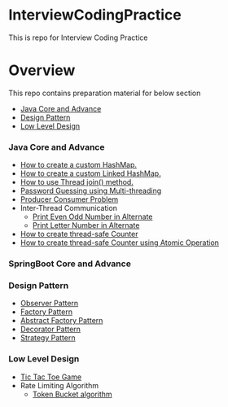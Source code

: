 # InterviewCodingPractice
This is repo for Interview Coding Practice

# Overview
This repo contains preparation material for below section
- [Java Core and Advance](#java-core-and-advance)
- [Design Pattern](#design-pattern)
- [Low Level Design](#low-level-design)

### Java Core and Advance
- [How to create a custom HashMap.](JavaCoreAndAdvance/src/main/java/com/interview/practice/javacoreandadvance/customeHashMap/CustomHashMap.java)
- [How to create a custom Linked HashMap.](JavaCoreAndAdvance/src/main/java/com/interview/practice/javacoreandadvance/customeLinkedHashMap/CustomLinkedHashMap.java)
- [How to use Thread join() method.](JavaCoreAndAdvance/src/main/java/com/interview/practice/javacoreandadvance/multiThreading/Factorial.java)
- [Password Guessing using Multi-threading](JavaCoreAndAdvance/src/main/java/com/interview/practice/javacoreandadvance/multiThreading/ThreadCreate.java)
- [Producer Consumer Problem](JavaCoreAndAdvance/src/main/java/com/interview/practice/javacoreandadvance/multiThreading/producerConsumerProblem)
- Inter-Thread Communication
  - [Print Even Odd Number in Alternate](JavaCoreAndAdvance/src/main/java/com/interview/practice/javacoreandadvance/multiThreading/EvenOdd.java)
  - [Print Letter Number in Alternate](JavaCoreAndAdvance/src/main/java/com/interview/practice/javacoreandadvance/multiThreading/LetterNumber.java)
- [How to create thread-safe Counter](JavaCoreAndAdvance/src/main/java/com/interview/practice/javacoreandadvance/multiThreading/threadSaleCounter/CounterClient.java)
- [How to create thread-safe Counter using Atomic Operation](JavaCoreAndAdvance/src/main/java/com/interview/practice/javacoreandadvance/multiThreading/threadSaleCounter/AtomicCounterClient.java)

### SpringBoot Core and Advance

### Design Pattern
- [Observer Pattern](designPattern/src/main/java/com/interview/practice/designPattern/observerPattern/StockAdministrator.java)
- [Factory Pattern](designPattern/src/main/java/com/interview/practice/designPattern/factoryPattern/User.java)
- [Abstract Factory Pattern](designPattern/src/main/java/com/interview/practice/designPattern/abstractFactoryPattern/Customer.java)
- [Decorator Pattern](designPattern/src/main/java/com/interview/practice/designPattern/decoratorPattern/Customer.java)
- [Strategy Pattern](designPattern/src/main/java/com/interview/practice/designPattern/strategyPattern/User.java)


### Low Level Design
- [Tic Tac Toe Game](LowLevelDesign/src/main/java/com/interview/practice/lowleveldesign/Tic_Tac_Toe/TicTacToeGame.java)
- Rate Limiting Algorithm
  - [Token Bucket algorithm](LowLevelDesign/src/main/java/com/interview/practice/lowleveldesign/rateLimiting_algorithm/token_bucket/TokenBucketClient.java)